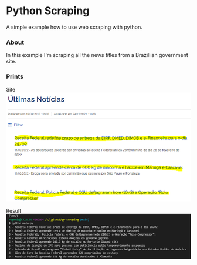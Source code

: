 # Python Scraping

A simple example how to use web scraping with python.

### About

In this example I'm scraping all the news titles from a Brazillian government site.

### Prints

Site
![Alt text](images/site.png)

Result
![Alt text](images/result.png)
